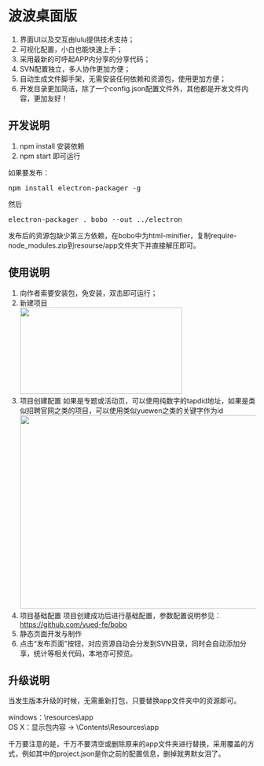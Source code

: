 # 波波桌面版

1. 界面UI以及交互由lulu提供技术支持；
2. 可视化配置，小白也能快速上手；
3. 采用最新的可呼起APP内分享的分享代码；
4. SVN配置独立，多人协作更加方便；
5. 自动生成文件脚手架，无需安装任何依赖和资源包，使用更加方便；
6. 开发目录更加简洁，除了一个config.json配置文件外，其他都是开发文件内容，更加友好！

## 开发说明

1. npm install 安装依赖
2. npm start 即可运行

如果要发布：
<pre>npm install electron-packager -g</pre>
然后
<pre>electron-packager . bobo --out ../electron</pre>
发布后的资源包缺少第三方依赖，在bobo中为html-minifier，复制require-node_modules.zip到resourse/app文件夹下并直接解压即可。



## 使用说明

1. 向作者索要安装包，免安装，双击即可运行；
2. 新建项目<br><img src="https://qidian.qpic.cn/qidian_common/349573/a78f7558e233bd11543a93244fa1ac14/0" width="330" height="176">
3. 项目创建配置
   如果是专题或活动页，可以使用纯数字的tapdid地址，如果是类似招聘官网之类的项目，可以使用类似yuewen之类的关键字作为id<br><img src="https://qidian.qpic.cn/qidian_common/349573/19346266bd9ec2a565478412198c0aca/0" width="557" height="394">
4. 项目基础配置
   项目创建成功后进行基础配置，参数配置说明参见：https://github.com/yued-fe/bobo
5. 静态页面开发与制作
6. 点击“发布页面”按钮，对应资源自动会分发到SVN目录，同时会自动添加分享，统计等相关代码，本地亦可预览。

## 升级说明

当发生版本升级的时候，无需重新打包，只要替换app文件夹中的资源即可。

windows：\resources\app<br>
OS X：显示包内容 → \Contents\Resources\app

千万要注意的是，千万不要清空或删除原来的app文件夹进行替换，采用覆盖的方式，例如其中的project.json是你之前的配置信息，删掉就男默女泪了。
